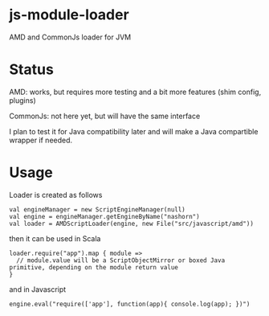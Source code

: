 # js-module-loader
AMD and CommonJs loader for JVM

# Status
AMD: works, but requires more testing and a bit more features (shim config, plugins)

CommonJs: not here yet, but will have the same interface

I plan to test it for Java compatibility later and will make a Java compartible wrapper if needed.

# Usage
Loader is created as follows
```
val engineManager = new ScriptEngineManager(null)
val engine = engineManager.getEngineByName("nashorn")
val loader = AMDScriptLoader(engine, new File("src/javascript/amd"))
```
then it can be used in Scala
```
loader.require("app").map { module => 
  // module.value will be a ScriptObjectMirror or boxed Java primitive, depending on the module return value
}
```
and in Javascript
```
engine.eval("require(['app'], function(app){ console.log(app); })")
```
